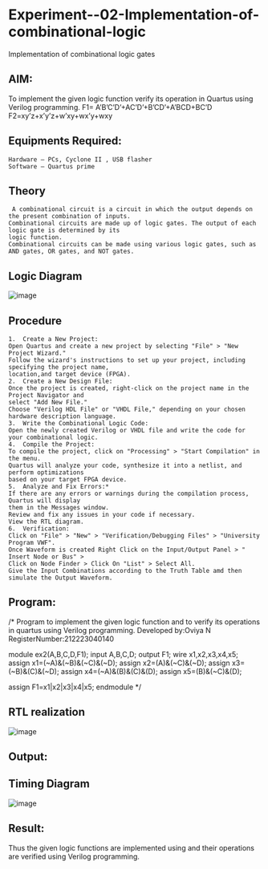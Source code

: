 # Experiment--02-Implementation-of-combinational-logic
Implementation of combinational logic gates
 
## AIM:
To implement the given logic function verify its operation in Quartus using Verilog programming.
 F1= A’B’C’D’+AC’D’+B’CD’+A’BCD+BC’D
F2=xy’z+x’y’z+w’xy+wx’y+wxy
 
 
 
## Equipments Required:
```
Hardware – PCs, Cyclone II , USB flasher
Software – Quartus prime
```

## Theory
```
 A combinational circuit is a circuit in which the output depends on the present combination of inputs.
Combinational circuits are made up of logic gates. The output of each logic gate is determined by its
logic function.
Combinational circuits can be made using various logic gates, such as AND gates, OR gates, and NOT gates.
```
## Logic Diagram
![image](https://github.com/Oviya49/Experiment--02-Implementation-of-combinational-logic-/assets/153576803/b27b6794-8958-4bf2-86f8-e42ac2444f24)

## Procedure
```
1.	Create a New Project:
Open Quartus and create a new project by selecting "File" > "New Project Wizard."
Follow the wizard's instructions to set up your project, including specifying the project name,
location,and target device (FPGA).
2.	Create a New Design File:
Once the project is created, right-click on the project name in the Project Navigator and
select "Add New File."
Choose "Verilog HDL File" or "VHDL File," depending on your chosen hardware description language.
3.	Write the Combinational Logic Code:
Open the newly created Verilog or VHDL file and write the code for your combinational logic.
4.	Compile the Project:
To compile the project, click on "Processing" > "Start Compilation" in the menu.
Quartus will analyze your code, synthesize it into a netlist, and perform optimizations
based on your target FPGA device.
5.	Analyze and Fix Errors:*
If there are any errors or warnings during the compilation process, Quartus will display
them in the Messages window.
Review and fix any issues in your code if necessary.
View the RTL diagram.
6.	Verification:
Click on "File" > "New" > "Verification/Debugging Files" > "University Program VWF".
Once Waveform is created Right Click on the Input/Output Panel > " Insert Node or Bus" >
Click on Node Finder > Click On "List" > Select All.
Give the Input Combinations according to the Truth Table amd then simulate the Output Waveform.
```
## Program:
/*
Program to implement the given logic function and to verify its operations in quartus using Verilog programming.
Developed by:Oviya N  
RegisterNumber:212223040140

module ex2(A,B,C,D,F1);
input A,B,C,D;
output F1;
wire x1,x2,x3,x4,x5;
assign x1=(~A)&(~B)&(~C)&(~D);
assign x2=(A)&(~C)&(~D);
assign x3=(~B)&(C)&(~D);
assign x4=(~A)&(B)&(C)&(D);
assign x5=(B)&(~C)&(D);

assign F1=x1|x2|x3|x4|x5;
endmodule
*/
## RTL realization
![image](https://github.com/Oviya49/Experiment--02-Implementation-of-combinational-logic-/assets/153576803/14edce74-caa0-4aff-84ed-cb238e1bf546)

## Output:

## Timing Diagram
![image](https://github.com/Oviya49/Experiment--02-Implementation-of-combinational-logic-/assets/153576803/3090a42f-e95a-4933-9938-861bc302e51f)

## Result:
Thus the given logic functions are implemented using  and their operations are verified using Verilog programming.
